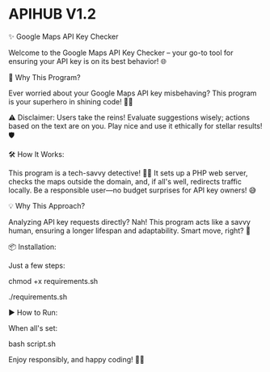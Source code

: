 # APIHUB V1.2

✨ Google Maps API Key Checker

Welcome to the Google Maps API Key Checker – your go-to tool for ensuring your API key is on its best behavior! 🌐

🚀 Why This Program?

Ever worried about your Google Maps API key misbehaving? This program is your superhero in shining code! 🦸‍♂️

⚠️ Disclaimer:
Users take the reins! Evaluate suggestions wisely; actions based on the text are on you. Play nice and use it ethically for stellar results! 🛡️

🛠️ How It Works:

This program is a tech-savvy detective! 🕵️‍♂️ It sets up a PHP web server, checks the maps outside the domain, and, if all's well, redirects traffic locally. Be a responsible user—no budget surprises for API key owners! 😅

💡 Why This Approach?

Analyzing API key requests directly? Nah! This program acts like a savvy human, ensuring a longer lifespan and adaptability. Smart move, right? 🔄

📦 Installation:

Just a few steps:

chmod +x requirements.sh

./requirements.sh

▶️ How to Run:

When all's set:

bash script.sh

Enjoy responsibly, and happy coding! 🚀✨
